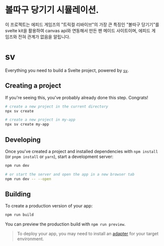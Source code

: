 # 볼따구 당기기 시뮬레이션.
이 프로젝트는 에피드 게임즈의 "트릭컬 리바이브"의 가장 큰 특징인 "볼따구 당기기"를 svelte kit을 활용하여 canvas api와 연동해서 만든 팬 메이드 사이트이며, 에피드 게임즈와 전혀 관계가 없음을 알립니다.

# sv

Everything you need to build a Svelte project, powered by [`sv`](https://github.com/sveltejs/cli).

## Creating a project

If you're seeing this, you've probably already done this step. Congrats!

```bash
# create a new project in the current directory
npx sv create

# create a new project in my-app
npx sv create my-app
```

## Developing

Once you've created a project and installed dependencies with `npm install` (or `pnpm install` or `yarn`), start a development server:

```bash
npm run dev

# or start the server and open the app in a new browser tab
npm run dev -- --open
```

## Building

To create a production version of your app:

```bash
npm run build
```

You can preview the production build with `npm run preview`.

> To deploy your app, you may need to install an [adapter](https://svelte.dev/docs/kit/adapters) for your target environment.
